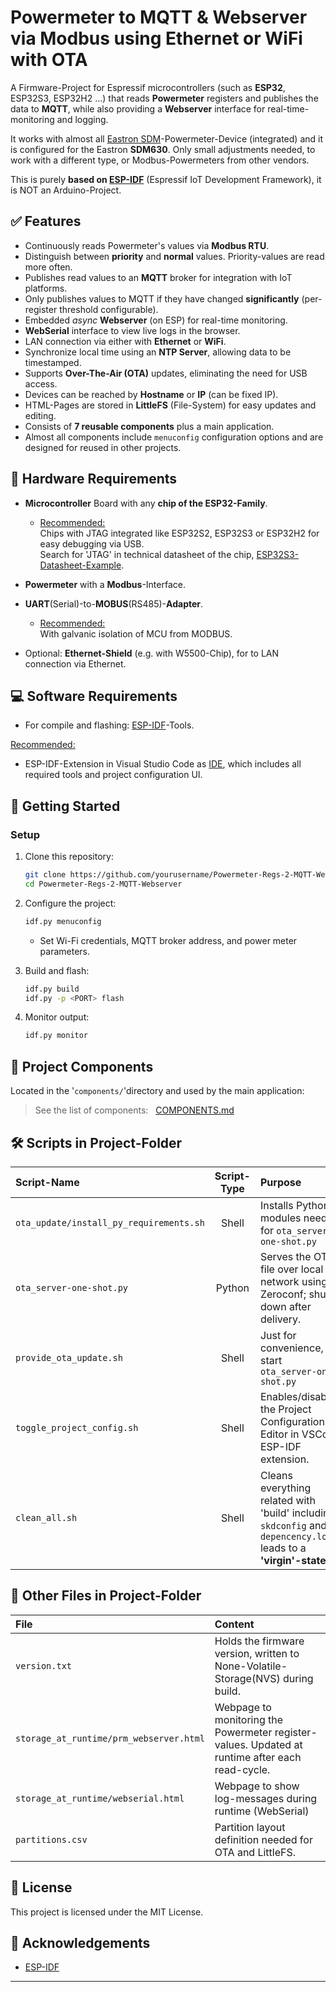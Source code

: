 # Powermeter to MQTT & Webserver via Modbus using Ethernet or WiFi with OTA

A Firmware-Project for Espressif microcontrollers (such as **ESP32**, ESP32S3, ESP32H2 ...) that reads **Powermeter** registers and publishes the data to **MQTT**, while also providing a **Webserver** interface for real-time-monitoring and logging.

It works with almost all [Eastron SDM](https://www.eastroneurope.com/products/category/din-rail-mounted-metering)-Powermeter-Device (integrated) and it is configured for the Eastron **SDM630**. Only small adjustments needed, to work with a different type, or Modbus-Powermeters from other vendors.

This is purely **based on [ESP-IDF](https://docs.espressif.com/projects/esp-idf/en/latest/esp32/index.html)** (Espressif IoT Development Framework), it is NOT an Arduino-Project.

## ✅ Features

- Continuously reads Powermeter's values via **Modbus RTU**.
- Distinguish between **priority** and **normal** values. Priority-values are read more often.  
- Publishes read values to an **MQTT** broker for integration with IoT platforms.
- Only publishes values to MQTT if they have changed **significantly** (per-register threshold configurable).
- Embedded *async* **Webserver** (on ESP) for real-time monitoring.
- **WebSerial** interface to view live logs in the browser.
- LAN connection via either with **Ethernet** or **WiFi**.
- Synchronize local time using an **NTP Server**, allowing data to be timestamped.
- Supports **Over-The-Air (OTA)** updates, eliminating the need for USB access.
- Devices can be reached by **Hostname** or **IP** (can be fixed IP).
- HTML-Pages are stored in **LittleFS** (File-System) for easy updates and editing.
- Consists of **7 reusable components** plus a main application.
- Almost all components include `menuconfig` configuration options and are designed for reused in other projects.

## 🧰 Hardware Requirements

- **Microcontroller** Board with any **chip of the ESP32-Family**.
    - <u>Recommended:</u><br> Chips with JTAG integrated like ESP32S2, ESP32S3 or ESP32H2 for easy debugging via USB.<br>Search for 'JTAG' in technical datasheet of the chip, [ESP32S3-Datasheet-Example](https://www.espressif.com/sites/default/files/documentation/esp32-s2_datasheet_en.pdf).

- **Powermeter** with a **Modbus**-Interface.

- **UART**(Serial)-to-**MOBUS**(RS485)-**Adapter**. 
    - <u>Recommended:</u><br>With galvanic isolation of MCU from MODBUS.

- Optional: **Ethernet-Shield** (e.g. with W5500-Chip), for to LAN connection via Ethernet.

## 💻 Software Requirements

- For compile and flashing: [ESP-IDF](https://docs.espressif.com/projects/esp-idf/en/latest/esp32/get-started/)-Tools.

<u>Recommended:</u>

- ESP-IDF-Extension in Visual Studio Code as [IDE](https://docs.espressif.com/projects/esp-idf/en/latest/esp32/get-started/index.html#ide), which includes all required tools and project configuration UI.

## 🚀 Getting Started

### Setup

1. Clone this repository:
    ```sh
    git clone https://github.com/yourusername/Powermeter-Regs-2-MQTT-Webserver.git
    cd Powermeter-Regs-2-MQTT-Webserver
    ```

2. Configure the project:
    ```sh
    idf.py menuconfig
    ```
    - Set Wi-Fi credentials, MQTT broker address, and power meter parameters.

3. Build and flash:
    ```sh
    idf.py build
    idf.py -p <PORT> flash
    ```

4. Monitor output:
    ```sh
    idf.py monitor
    ```

## 🧱 Project Components

Located in the '`components/`'directory and used by the main application:

> See the list of components: &nbsp; [COMPONENTS.md](components/COMPONENTS.md)

## 🛠️ Scripts in Project-Folder

| Script-Name | Script-Type | Purpose |
|:- | :-: | :- |
|`ota_update/install_py_requirements.sh`| Shell | Installs Python modules needed for `ota_server-one-shot.py` |
|`ota_server-one-shot.py`| Python | Serves the OTA file over local network using Zeroconf; shuts down after delivery.|
|`provide_ota_update.sh`| Shell | Just for convenience, to start `ota_server-one-shot.py`|
|`toggle_project_config.sh`| Shell | Enables/disables the Project Configuration Editor in VSCode ESP-IDF extension.|
|`clean_all.sh`| Shell | Cleans everything related with 'build' including `skdconfig` and `depencency.lock` leads to a **'virgin'-state.**|

## 📄 Other Files in Project-Folder

| File | Content |
|:- | :- |
|`version.txt`| Holds the firmware version, written to None-Volatile-Storage(NVS) during build.|
|`storage_at_runtime/prm_webserver.html`| Webpage to monitoring the Powermeter register-values. Updated at runtime after each read-cycle.|
|`storage_at_runtime/webserial.html`| Webpage to show log-messages during runtime (WebSerial)|
|`partitions.csv`| Partition layout definition needed for OTA and LittleFS.|

## 📜 License

This project is licensed under the MIT License.

## 🙌 Acknowledgements

- [ESP-IDF](https://github.com/espressif/esp-idf)

---
